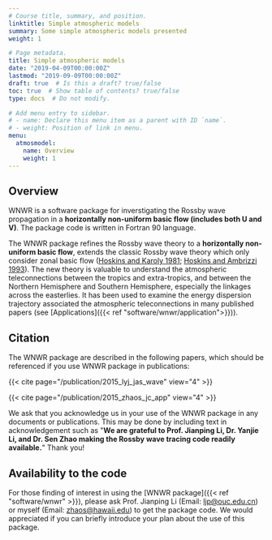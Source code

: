 ```yaml
---
# Course title, summary, and position.
linktitle: Simple atmospheric models
summary: Some simple atmospheric models presented
weight: 1

# Page metadata.
title: Simple atmospheric models
date: "2019-04-09T00:00:00Z"
lastmod: "2019-09-09T00:00:00Z"
draft: true  # Is this a draft? true/false
toc: true  # Show table of contents? true/false
type: docs  # Do not modify.

# Add menu entry to sidebar.
# - name: Declare this menu item as a parent with ID `name`.
# - weight: Position of link in menu.
menu:
  atmosmodel:
    name: Overview
    weight: 1
---
```


## Overview

WNWR is a software package for inverstigating the Rossby wave propagation in a **horizontally non-uniform basic flow (includes both U and V)**. The package code is written in Fortran 90 language.

The WNWR package refines the Rossby wave theory to a **horizontally non-uniform basic flow**, extends the classic Rossby wave theory which only consider zonal basic flow ([Hoskins and Karoly 1981](https://doi.org/10.1175/1520-0469(1981)038<1179:TSLROA>2.0.CO;2); [Hoskins and Ambrizzi 1993](https://doi.org/10.1175/1520-0469(1993)050<1661:RWPOAR>2.0.CO;2)). The new theory is valuable to understand the atmospheric teleconnections between the tropics and extra-tropics, and between the Northern Hemisphere and Southern Hemisphere, especially the linkages across the easterlies. It has been used to examine the energy dispersion trajectory associated the atmospheric teleconnections in many published papers (see [Applications]({{< ref "software/wnwr/application">}})).

## Citation

The WNWR package are described in the following papers, which should be referenced if you use WNWR package in publications:


{{< cite page="/publication/2015_lyj_jas_wave" view="4" >}}

{{< cite page="/publication/2015_zhaos_jc_app" view="4" >}}


<!-- - Li, Y., J. Li, F. Jin, S. Zhao. 2015: [Interhemispheric propagation of the stationary Rossby waves in a horizontally non-uniform basic flow](https://doi.org/10.1175/JAS-D-14-0239.1). _J. Atmos. Sci._, **72**, 3233-3256
- Zhao, S., J. Li, and Y. Li (2015), [Dynamics of an interhemispheric teleconnection across the critical latitude through a southerly duct during boreal winter](https://doi.org/10.1175/JCLI-D-14-00425.1), _J. Climate_, **28**, 7437-7456
- Li, Y., and J. Li, 2012: Propagation of planetary waves in the horizontal non-uniform basic ﬂow (in Chinese). _Chin. J. Geophys._, **55**, 361–371
 -->


We ask that you acknowledge us in your use of the WNWR package in any documents or publications. This may be done by including text in acknowledgement such as "**We are grateful to Prof. Jianping Li, Dr. Yanjie Li, and Dr. Sen Zhao making the Rossby wave tracing code readily available.**" Thank you!

<!-- ## Purpose
- Theoretical interpretation of the physic mechanism of some atmospheric teleconnections
- Influence of the ambient flow on Rossby wave propagation, for example. the meridional shift of the jet stream, zonal shift of the jet streamfunction
- Role of meridional basic flow on the interaction of the Northern Hemisphere (NH) and the Southern Hemisphere (SH), tropics and extratropics.
- The temporal variability of Rossby wave propagation.
- A verification of the wave energy dispersion pathways
 -->

## Availability to the code

For those finding of interest in using the [WNWR package]({{< ref "software/wnwr" >}}), please ask Prof. Jianping Li (Email: [ljp@ouc.edu.cn](mailto:ljp@ouc.edu.cn)) or myself (Email: [zhaos@hawaii.edu](mailto:zhaos@hawaii.edu)) to get the package code. We would appreciated if you can briefly introduce your plan about the use of this package.
